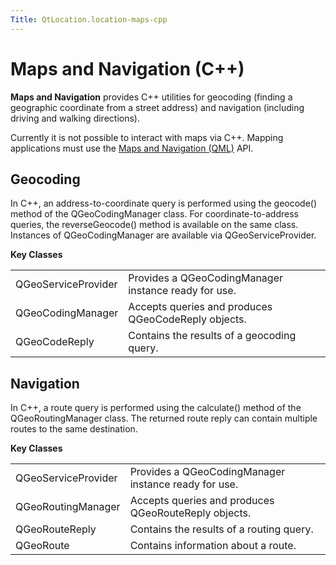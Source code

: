 ```yaml
---
Title: QtLocation.location-maps-cpp
---
```

        
Maps and Navigation (C++)
=========================

<span class="subtitle"></span>
<span id="details"></span>
**Maps and Navigation** provides C++ utilities for geocoding (finding a geographic coordinate from a street address) and navigation (including driving and walking directions).

Currently it is not possible to interact with maps via C++. Mapping applications must use the [Maps and Navigation (QML)](../../sdk-15.04.1/QtLocation.location-maps-qml.md) API.

<span id="geocoding"></span>
Geocoding
---------

In C++, an address-to-coordinate query is performed using the geocode() method of the QGeoCodingManager class. For coordinate-to-address queries, the reverseGeocode() method is available on the same class. Instances of QGeoCodingManager are available via QGeoServiceProvider.

**Key Classes**

|                     |                                                      |
|---------------------|------------------------------------------------------|
| QGeoServiceProvider | Provides a QGeoCodingManager instance ready for use. |
| QGeoCodingManager   | Accepts queries and produces QGeoCodeReply objects.  |
| QGeoCodeReply       | Contains the results of a geocoding query.           |

<span id="navigation"></span>
Navigation
----------

In C++, a route query is performed using the calculate() method of the QGeoRoutingManager class. The returned route reply can contain multiple routes to the same destination.

**Key Classes**

|                     |                                                      |
|---------------------|------------------------------------------------------|
| QGeoServiceProvider | Provides a QGeoCodingManager instance ready for use. |
| QGeoRoutingManager  | Accepts queries and produces QGeoRouteReply objects. |
| QGeoRouteReply      | Contains the results of a routing query.             |
| QGeoRoute           | Contains information about a route.                  |

